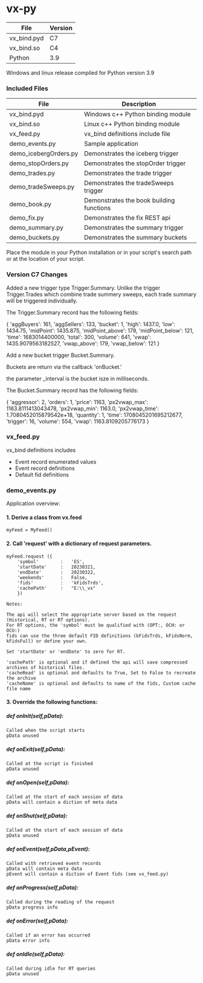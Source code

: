 # vx-py 

| File             | Version                               |
| ---------------- |-----------------------------------------|
| vx_bind.pyd     | C7                     |
| vx_bind.so       | C4                             |
| Python       |  3.9                               |

Windows and linux release compiled for Python version 3.9

### Included Files

| File             | Description                             |
| ---------------- |-----------------------------------------|
| vx_bind.pyd      | Windows c++ Python binding module                  |
| vx_bind.so       | Linux c++ Python binding module     |
| vx_feed.py       | vx_bind definitions include file    |
| demo_events.py       | Sample application    |
| demo_icebergOrders.py      | Demonstrates the iceberg trigger    |
| demo_stopOrders.py			| Demonstrates the stopOrder trigger    |
| demo_trades.py				| Demonstrates the trade trigger    |
| demo_tradeSweeps.py		| Demonstrates the tradeSweeps trigger    |
| demo_book.py				| Demonstrates the book building functions     |
| demo_fix.py				| Demonstrates the fix REST api     |
| demo_summary.py				| Demonstrates the summary trigger     |
| demo_buckets.py				| Demonstrates the summary buckets     |

Place the module in your Python installation or in your script's search path or at the location of your script.

### Version C7 Changes

Added a new trigger type Trigger.Summary. Unlike the trigger Trigger.Trades which combine trade summery sweeps, each trade summary will be triggered individually.

The Trigger.Summary record has the following fields:

{
'aggBuyers': 161, 
'aggSellers': 133, 
'bucket': 1, 
'high': 1437.0, 
'low': 1434.75, 
'midPoint': 1435.875, 
'midPoint_above': 179, 
'midPoint_below': 121, 
'time': 1683014400000, 
'total': 300, 
'volume': 641, 
'vwap': 1435.9079563182527, 
'vwap_above': 179, 
'vwap_below': 121
}

Add a new bucket trigger Bucket.Summary.

Buckets are return via the callback 'onBucket.'

the parameter _interval is the bucket isze in milliseconds.

The Bucket.Summary record has the following fields:

{
'aggressor': 2, 
'orders': 1, 
'price': 1163, 
'px2vwap_max': 1163.8111413043478, 
'px2vwap_min': 1163.0, 
'px2vwap_time': 1.7080452015879542e+18, 
'quantity': 1, 
'time': 1708045201695212677, 
'trigger': 16, 
'volume': 554, 
'vwap': 1163.8109205776173
}


### vx_feed.py

vx_bind definitions includes

* Event record enumerated values
* Event record definitions
* Default fid definitions

### demo_events.py 

Application overview:

#### 1. Derive a class from   vx.feed

	myFeed = MyFeed()

#### 2. Call 'request' with a dictionary of request parameters.

	myFeed.request ({
		'symbol'		:	'ES',		
		'startDate'		:	20230321,
		'endDate'		:	20230322,
		'weekends'		:	False,
		'fids'			:	'kFidsTrds',
		'cachePath'		:	"E:\\_vx"	
		})
	
	Notes:

	The api will select the appropriate server based on the request (Historical, RT or RT options).
	For RT options, the 'symbol' must be qualified with (OPT:, OCH: or OCU:)
	fids can use the three default FID definitions (kFidsTrds, kFidsNorm, kFidsFull) or define your own.

	Set 'startDate' or 'endDate' to zero for RT.
	
	'cachePath' is optional and if defined the api will save compressed archives of historical files.
	'cacheRead' is optional and defaults to True, Set to False to recreate the archive
	'cacheName' is optional and defaults to name of the fids, Custom cache file name

#### 3. Override the following  functions:

##### def onInit(self,pData):
	Called when the script starts
	pData unused
##### def onExit(self,pData):	
	Called at the script is finished
	pData unused
##### def onOpen(self,pData):
	Called at the start of each session of data
	pData will contain a diction of meta data
##### def onShut(self,pData):
	Called at the start of each session of data
	pData unused
##### def onEvent(self,pData,pEvent):
	Called with retrieved event records
	pData will contain meta data
	pEvent will contain a diction of Event fids (see vx_feed.py)
##### def onProgress(self,pData):
	Called during the reading of the request
	pData progress info
##### def onError(self,pData):
	Called if an error has occurred
	pData error info
##### def onIdle(self,pData):
	Called during idle for RT queries
	pData unused